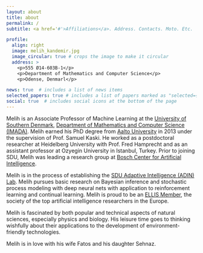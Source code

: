 ```yaml
---
layout: about
title: about
permalink: /
subtitle: <a href='#'>Affiliations</a>. Address. Contacts. Moto. Etc.

profile:
  align: right
  image: melih_kandemir.jpg
  image_circular: true # crops the image to make it circular
  address: >
    <p>555 Ø14-603B-1</p>
    <p>Department of Mathematics and Computer Science</p>
    <p>Odense, Denmarl</p>

news: true  # includes a list of news items
selected_papers: true # includes a list of papers marked as "selected={true}"
social: true  # includes social icons at the bottom of the page
---
```


Melih is an Associate Professor of Machine Learning at the <a href="https://www.sdu.dk/">University of Southern Denmark</a>, <a href="https://www.sdu.dk/en/om_sdu/institutter_centre/imada_matematik_og_datalogi">Department of Mathematics and Computer Science (IMADA)</a>.
Melih earned his PhD degree from <a href="https://www.sdu.dk/">Aalto University</a> in 2013 under the supervision of Prof. Samuel Kaski. He worked as a postdoctoral researcher at Heidelberg University with Prof. Fred Hamprecht and as an assistant professor at Ozyegin University in Istanbul, Turkey. Prior to joining SDU, Melih was leading a research group at <a href="https://bosch-ai.com">Bosch Center for Artificial Intelligence</a>.

Melih is in the process of establishing the <a href="https://adinlab.github.io/web">SDU Adaptive Intelligence (ADIN) Lab<a/>. Melih pursues basic research on Bayesian inference and stochastic process modeling with deep neural nets with application to reinforcement learning and continual learning. Melih is proud to be an <a href="https://ellis.eu/members">ELLIS Member</a>, the society of the top artificial intelligence researchers in the Europe.

Melih is fascinated by both popular and technical aspects of natural sciences, especially physics and biology. His leisure time goes to thinking wishfully about their applications to the development of environment-friendly technologies.

Melih is in love with his wife Fatos and his daughter Sehnaz.
